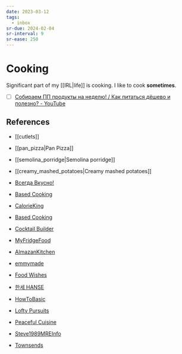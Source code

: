 ```yaml
---
date: 2023-03-12
tags:
  - inbox
sr-due: 2024-02-04
sr-interval: 9
sr-ease: 250
---
```


# Cooking

Significant part of my [[IRL|life]] is cooking. I like to cook
**sometimes**.

- [ ] [Собираем ПП продукты на неделю! / Как питаться дёшево и полезно? - YouTube](https://www.youtube.com/watch?v=ONffRw8rxVA)

## References

- [[cutlets]]
- [[pan_pizza|Pan Pizza]]
- [[semolina_porridge|Semolina porridge]]
- [[creamy_mashed_potatoes|Creamy mashed potatoes]]
- [Всегда Вкусно!](https://www.vsegdavkusno.ru/)
- [Based Cooking](https://based.cooking/)
- [CalorieKing](https://www.calorieking.com/us/en/)
- [Based Cooking](https://based.cooking/)
- [Cocktail Builder](https://www.cocktailbuilder.com/)
- [MyFridgeFood](https://myfridgefood.com/)

- [AlmazanKitchen](https://www.youtube.com/@AlmazanKitchen/videos)
- [emmymade](https://www.youtube.com/@emmymade/videos)
- [Food Wishes](https://www.youtube.com/@foodwishes/videos)
- [한세 HANSE](https://www.youtube.com/hanse1101/videos)
- [HowToBasic](https://www.youtube.com/@HowToBasic/videos)
- [Lofty Pursuits](https://www.youtube.com/@LoftyPursuits/videos)
- [Peaceful Cuisine](https://www.youtube.com/@peacefulcuisine)
- [Steve1989MREInfo](https://www.youtube.com/@Steve1989MRE/videos)
- [Townsends](https://www.youtube.com/@townsends/videos)

